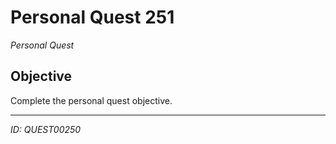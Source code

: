 # Personal Quest 251

*Personal Quest*

## Objective
Complete the personal quest objective.

---
*ID: QUEST00250*